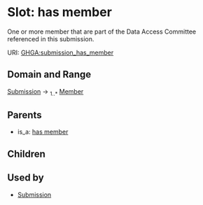 
# Slot: has member


One or more member that are part of the Data Access Committee referenced in this submission.

URI: [GHGA:submission_has_member](https://w3id.org/GHGA/submission_has_member)


## Domain and Range

[Submission](Submission.md) &#8594;  <sub>1..\*</sub> [Member](Member.md)

## Parents

 *  is_a: [has member](has_member.md)

## Children


## Used by

 * [Submission](Submission.md)
